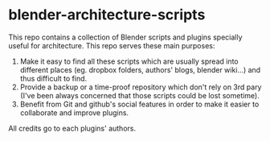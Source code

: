blender-architecture-scripts
============================

This repo contains a collection of Blender scripts and plugins specially useful for architecture. 
This repo serves these main purposes:

1. Make it easy to find all these scripts which are usually spread into different places (eg. dropbox folders, authors' blogs, blender wiki...) and thus difficult to find.
2. Provide a backup or a time-proof repository which don't rely on 3rd pary (I've been always concerned that those scripts could be lost sometime).
3. Benefit from Git and github's social features in order to make it easier to collaborate and improve plugins.

All credits go to each plugins' authors.
